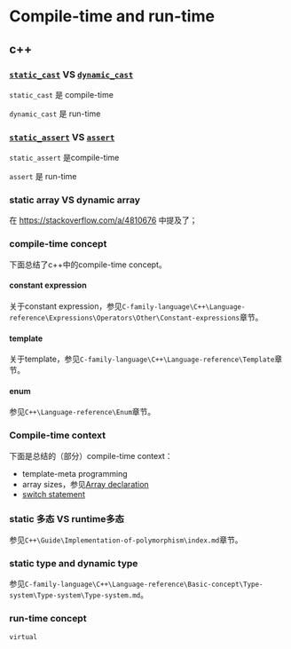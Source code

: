 # Compile-time and run-time

## c++

### [`static_cast`](https://en.cppreference.com/w/cpp/language/static_cast) VS [`dynamic_cast`](https://en.cppreference.com/w/cpp/language/dynamic_cast) 

`static_cast` 是 compile-time

`dynamic_cast` 是 run-time

### [`static_assert`](https://en.cppreference.com/w/cpp/language/static_assert) VS [`assert`](https://en.cppreference.com/w/cpp/error/assert) 

`static_assert` 是compile-time

`assert` 是 run-time

### static array VS dynamic array

在 https://stackoverflow.com/a/4810676 中提及了；

### compile-time concept

下面总结了c++中的compile-time concept。

#### constant expression

关于constant expression，参见`C-family-language\C++\Language-reference\Expressions\Operators\Other\Constant-expressions`章节。

#### template

关于template，参见`C-family-language\C++\Language-reference\Template`章节。

#### enum

参见`C++\Language-reference\Enum`章节。

### Compile-time context

下面是总结的（部分）compile-time context：

- template-meta programming
- array sizes，参见[Array declaration](https://en.cppreference.com/w/cpp/language/array)
- [switch statement](https://en.cppreference.com/w/cpp/language/switch)



### static 多态 VS runtime多态

参见`C++\Guide\Implementation-of-polymorphism\index.md`章节。



### static type and dynamic type

参见`C-family-language\C++\Language-reference\Basic-concept\Type-system\Type-system\Type-system.md`。



### run-time concept

`virtual`